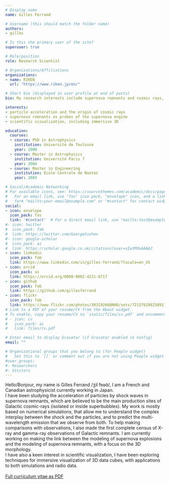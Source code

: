 ```yaml
---
# Display name
name: Gilles Ferrand

# Username (this should match the folder name)
authors:
- gilles

# Is this the primary user of the site?
superuser: true

# Role/position
role: Research Scientist

# Organizations/Affiliations
organizations:
- name: RIKEN
  url: "https://www.riken.jp/en/"

# Short bio (displayed in user profile at end of posts)
bio: My research interests include supernova remnants and cosmic rays, I am also working on scientific visualization.

interests:
- particle acceleration and the origin of cosmic rays
- supernova remnants as probes of the supernova engine
- scientific visualization, including immersive 3D

education:
  courses:
  - course: PhD in Astrophysics
    institution: Université de Toulouse
    year: 2008
  - course: Master in Astrophysics
    institution: Université Paris 7
    year: 2004
  - course: Master in Engineering
    institution: École Centrale de Nantes
    year: 2003

# Social/Academic Networking
# For available icons, see: https://sourcethemes.com/academic/docs/page-builder/#icons
#   For an email link, use "fas" icon pack, "envelope" icon, and a link in the
#   form "mailto:your-email@example.com" or "#contact" for contact widget.
social:
- icon: envelope
  icon_pack: fas
  link: '#contact'  # For a direct email link, use "mailto:test@example.org".
#- icon: twitter
#  icon_pack: fab
#  link: https://twitter.com/GeorgeCushen
#- icon: google-scholar
#  icon_pack: ai
#  link: https://scholar.google.co.uk/citations?user=sIwtMXoAAAAJ
- icon: linkedin
  icon_pack: fab
  link: https://www.linkedin.com/in/gilles-ferrand/?locale=en_US
- icon: orcid
  icon_pack: ai
  link: https://orcid.org/0000-0002-4231-8717
- icon: github
  icon_pack: fab
  link: https://github.com/gillesferrand
- icon: flickr
  icon_pack: fab
  link: https://www.flickr.com/photos/30319266@N00/sets/72157629825891188/
# Link to a PDF of your resume/CV from the About widget.
# To enable, copy your resume/CV to `static/files/cv.pdf` and uncomment the lines below.
# - icon: cv
#   icon_pack: ai
#   link: files/cv.pdf

# Enter email to display Gravatar (if Gravatar enabled in Config)
email: ""

# Organizational groups that you belong to (for People widget)
#   Set this to `[]` or comment out if you are not using People widget.
#user_groups:
#- Researchers
#- Visitors
---
```


Hello/Bonjour, my name is Gilles Ferrand /ʒil feʁɑ̃/, I am a French and Canadian astrophysicist currently working in Japan.<br>
I have been studying the acceleration of particles by shock waves in supernova remnants, which are believed to be the main production sites of Galactic cosmic-rays (isolated or inside superbubbles). My work is mostly based on numerical simulations, that allow me to understand the complex interplay between the shock and the particles, and to predict the multi-wavelength emission that we observe from both. To help making comparisons with observations, I also made the first complete census of X-ray and gamma-ray observations of Galactic remnants. I am currently working on making the link between the modeling of supernova explosions and the modeling of supernova remnants, with a focus on the 3D morphology.<br>
I have also a keen interest in scientific visualization, I have been exploring techniques for immersive visualization of 3D data cubes, with applications to both simulations and radio data.<br>
<br>
[Full curriculum vitae as PDF](https://www.dropbox.com/s/eh3tctclg12aqlv/FERRAND_2019-12_CV.pdf?dl=0)

